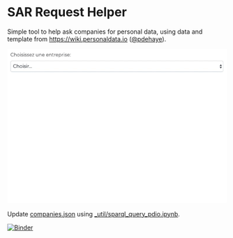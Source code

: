# SAR Request Helper

Simple tool to help ask companies for personal data, using data and template from https://wiki.personaldata.io ([@pdehaye](https://github.com/pdehaye)).

![Screen record](screen_record.gif)

Update [companies.json](data/companies.json) using [\_util/sparql_query_pdio.ipynb](_util/sparql_query_pdio.ipynb).

[![Binder](https://mybinder.org/badge_logo.svg)](https://mybinder.org/v2/gh/labsletemps/sar-request-helper/master)
